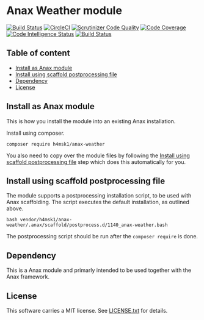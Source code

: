 Anax Weather module
==================================

[![Build Status](https://travis-ci.org/H4MSK1/anax-weather.svg?branch=master)](https://travis-ci.org/H4MSK1/anax-weather)
[![CircleCI](https://circleci.com/gh/H4MSK1/anax-weather.svg?style=svg)](https://circleci.com/gh/H4MSK1/anax-weather)
[![Scrutinizer Code Quality](https://scrutinizer-ci.com/g/H4MSK1/anax-weather/badges/quality-score.png?b=master)](https://scrutinizer-ci.com/g/H4MSK1/anax-weather/?branch=master)
[![Code Coverage](https://scrutinizer-ci.com/g/H4MSK1/anax-weather/badges/coverage.png?b=master)](https://scrutinizer-ci.com/g/H4MSK1/anax-weather/?branch=master)
[![Code Intelligence Status](https://scrutinizer-ci.com/g/H4MSK1/anax-weather/badges/code-intelligence.svg?b=master)](https://scrutinizer-ci.com/code-intelligence)
[![Build Status](https://scrutinizer-ci.com/g/H4MSK1/anax-weather/badges/build.png?b=master)](https://scrutinizer-ci.com/g/H4MSK1/anax-weather/build-status/master)

Table of content
------------------------------------

* [Install as Anax module](#Install-as-Anax-module)
* [Install using scaffold postprocessing file](#Install-using-scaffold-postprocessing-file)
* [Dependency](#Dependency)
* [License](#License)


Install as Anax module
------------------------------------

This is how you install the module into an existing Anax installation.

Install using composer.

```
composer require h4msk1/anax-weather
```
You also need to copy over the module files by following the [Install using scaffold postprocessing file](#Install-using-scaffold-postprocessing-file) step which does this automatically for you.

Install using scaffold postprocessing file
------------------------------------

The module supports a postprocessing installation script, to be used with Anax scaffolding. The script executes the default installation, as outlined above.

```text
bash vendor/h4msk1/anax-weather/.anax/scaffold/postprocess.d/1140_anax-weather.bash
```

The postprocessing script should be run after the `composer require` is done.



Dependency
------------------

This is a Anax module and primarly intended to be used together with the Anax framework.



License
------------------

This software carries a MIT license. See [LICENSE.txt](LICENSE.txt) for details.
